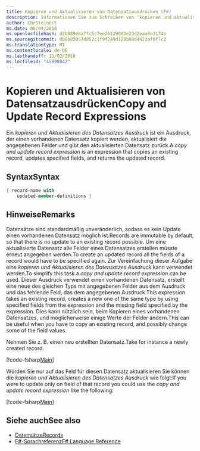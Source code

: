 ```yaml
---
title: Kopieren und Aktualisieren von Datensatzausdrücken (F#)
description: Informationen Sie zum Schreiben von 'kopieren und aktualisieren Datensatz Ausdruck', die einen vorhandenen Datensatz, Updates kopiert Felder angegeben und gibt den aktualisierten Datensatz zurück.
author: ChrSteinert
ms.date: 06/04/2016
ms.openlocfilehash: d2b089e8a7fc5c7ee26139003e23d2eaa8a3174e
ms.sourcegitcommit: db8b83057d052c1f9f249d128b08d4423af0f7c2
ms.translationtype: MT
ms.contentlocale: de-DE
ms.lasthandoff: 11/02/2018
ms.locfileid: "45990842"
---
```

# <a name="copy-and-update-record-expressions"></a><span data-ttu-id="9de8f-103">Kopieren und Aktualisieren von Datensatzausdrücken</span><span class="sxs-lookup"><span data-stu-id="9de8f-103">Copy and Update Record Expressions</span></span>

<span data-ttu-id="9de8f-104">Ein *kopieren und Aktualisieren des Datensatzes Ausdruck* ist ein Ausdruck, der einen vorhandenen Datensatz kopiert werden, aktualisiert die angegebenen Felder und gibt den aktualisierten Datensatz zurück.</span><span class="sxs-lookup"><span data-stu-id="9de8f-104">A *copy and update record expression* is an expression that copies an existing record, updates specified fields, and returns the updated record.</span></span>

## <a name="syntax"></a><span data-ttu-id="9de8f-105">Syntax</span><span class="sxs-lookup"><span data-stu-id="9de8f-105">Syntax</span></span>

```fsharp
{ record-name with
    updated-member-definitions }
```

## <a name="remarks"></a><span data-ttu-id="9de8f-106">Hinweise</span><span class="sxs-lookup"><span data-stu-id="9de8f-106">Remarks</span></span>

<span data-ttu-id="9de8f-107">Datensätze sind standardmäßig unveränderlich, sodass es kein Update einen vorhandenen Datensatz möglich ist.</span><span class="sxs-lookup"><span data-stu-id="9de8f-107">Records are immutable by default, so that there is no update to an existing record possible.</span></span> <span data-ttu-id="9de8f-108">Um eine aktualisierte Datensatz alle Felder eines Datensatzes erstellen müsste erneut angegeben werden.</span><span class="sxs-lookup"><span data-stu-id="9de8f-108">To create an updated record all the fields of a record would have to be specified again.</span></span> <span data-ttu-id="9de8f-109">Zur Vereinfachung dieser Aufgabe eine *kopieren und Aktualisieren des Datensatzes Ausdruck* kann verwendet werden.</span><span class="sxs-lookup"><span data-stu-id="9de8f-109">To simplify this task a *copy and update record expression* can be used.</span></span> <span data-ttu-id="9de8f-110">Dieser Ausdruck verwendet einen vorhandenen Datensatz, erstellt eine neue des gleichen Typs mit angegebenen Felder aus dem Ausdruck und das fehlende Feld, das dem angegebenen Ausdruck.</span><span class="sxs-lookup"><span data-stu-id="9de8f-110">This expression takes an existing record, creates a new one of the same type by using specified fields from the expression and the missing field specified by the expression.</span></span>
<span data-ttu-id="9de8f-111">Dies kann nützlich sein, beim Kopieren eines vorhandenen Datensatzes, und möglicherweise einige Werte der Felder ändern.</span><span class="sxs-lookup"><span data-stu-id="9de8f-111">This can be useful when you have to copy an existing record, and possibly change some of the field values.</span></span>

<span data-ttu-id="9de8f-112">Nehmen Sie z. B. einen neu erstellten Datensatz.</span><span class="sxs-lookup"><span data-stu-id="9de8f-112">Take for instance a newly created record.</span></span>

[!code-fsharp[Main](../../../samples/snippets/fsharp/lang-ref-1/snippet1905.fs)]

<span data-ttu-id="9de8f-113">Würden Sie nur auf das Feld für diesen Datensatz aktualisieren Sie können die *kopieren und Aktualisieren des Datensatzes Ausdruck* wie folgt:</span><span class="sxs-lookup"><span data-stu-id="9de8f-113">If you were to update only on field of that record you could use the *copy and update record expression* like the following:</span></span>

[!code-fsharp[Main](../../../samples/snippets/fsharp/lang-ref-1/snippet1906.fs)]

## <a name="see-also"></a><span data-ttu-id="9de8f-114">Siehe auch</span><span class="sxs-lookup"><span data-stu-id="9de8f-114">See also</span></span>

- [<span data-ttu-id="9de8f-115">Datensätze</span><span class="sxs-lookup"><span data-stu-id="9de8f-115">Records</span></span>](records.md)
- [<span data-ttu-id="9de8f-116">F#-Sprachreferenz</span><span class="sxs-lookup"><span data-stu-id="9de8f-116">F# Language Reference</span></span>](index.md)
